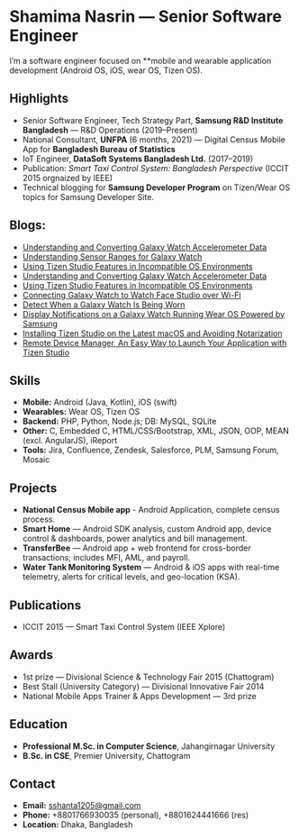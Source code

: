 # Shamima Nasrin — Senior Software Engineer

I’m a software engineer focused on **mobile and wearable application development (Android OS, iOS, wear OS, Tizen OS).

## Highlights
- Senior Software Engineer, Tech Strategy Part, **Samsung R&D Institute Bangladesh** — R&D Operations (2019–Present)
- National Consultant, **UNFPA** (6 months, 2021) — Digital Census Mobile App for **Bangladesh Bureau of Statistics**
- IoT Engineer, **DataSoft Systems Bangladesh Ltd.** (2017–2019)
- Publication: *Smart Taxi Control System: Bangladesh Perspective* (ICCIT 2015 orgnaized by IEEE)
- Technical blogging for **Samsung Developer Program** on Tizen/Wear OS topics for Samsung Developer Site.

## Blogs:
- [Understanding and Converting Galaxy Watch Accelerometer Data](https://developer.samsung.com/sdp/blog/en/2025/04/10/understanding-and-converting-galaxy-watch-accelerometer-data)
- [Understanding Sensor Ranges for Galaxy Watch](https://developer.samsung.com/sdp/blog/en/2024/09/10/understanding-sensor-ranges-for-galaxy-watch)
- [Using Tizen Studio Features in Incompatible OS Environments](https://developer.samsung.com/sdp/blog/en/2024/02/22/using-tizen-studio-features-in-incompatible-os-environments)
- [Understanding and Converting Galaxy Watch Accelerometer Data](https://developer.samsung.com/sdp/blog/en/2025/04/10/understanding-and-converting-galaxy-watch-accelerometer-data)
- [Using Tizen Studio Features in Incompatible OS Environments](https://developer.samsung.com/sdp/blog/en/2024/02/22/using-tizen-studio-features-in-incompatible-os-environments)
- [Connecting Galaxy Watch to Watch Face Studio over Wi-Fi](https://developer.samsung.com/sdp/blog/en/2023/11/14/connecting-galaxy-watch-to-watch-face-studio-over-wi-fi)
- [Detect When a Galaxy Watch Is Being Worn](https://developer.samsung.com/sdp/blog/en/2023/06/14/detect-when-a-galaxy-watch-is-being-worn)
- [Display Notifications on a Galaxy Watch Running Wear OS Powered by Samsung](https://developer.samsung.com/sdp/blog/en/2023/06/01/display-notifications-on-a-galaxy-watch-running-wear-os-powered-by-samsung)
- [Installing Tizen Studio on the Latest macOS and Avoiding Notarization](https://developer.samsung.com/sdp/blog/en/2021/11/02/installing-tizen-studio-on-the-latest-macos-and-avoiding-notarization)
- [Remote Device Manager, An Easy Way to Launch Your Application with Tizen Studio](https://developer.samsung.com/sdp/blog/en/2021/04/12/remote-device-manager-an-easy-way-to-launch-your-application-with-tizen-studio)
  
## Skills
- **Mobile:** Android (Java, Kotlin), iOS (swift)
- **Wearables:** Wear OS, Tizen OS  
- **Backend:** PHP, Python, Node.js; DB: MySQL, SQLite  
- **Other:** C, Embedded C, HTML/CSS/Bootstrap, XML, JSON, OOP, MEAN (excl. AngularJS), iReport  
- **Tools:** Jira, Confluence, Zendesk, Salesforce, PLM, Samsung Forum, Mosaic

## Projects
- **National Census Mobile app** - Android Application, complete census process.
- **Smart Home** — Android SDK analysis, custom Android app, device control & dashboards, power analytics and bill management.  
- **TransferBee** — Android app + web frontend for cross-border transactions; includes MFI, AML, and payroll.  
- **Water Tank Monitoring System** — Android & iOS apps with real-time telemetry, alerts for critical levels, and geo-location (KSA).  

## Publications
- ICCIT 2015 — Smart Taxi Control System (IEEE Xplore)  

## Awards
- 1st prize — Divisional Science & Technology Fair 2015 (Chattogram)  
- Best Stall (University Category) — Divisional Innovative Fair 2014  
- National Mobile Apps Trainer & Apps Development — 3rd prize

## Education
- **Professional M.Sc. in Computer Science**, Jahangirnagar University
- **B.Sc. in CSE**, Premier University, Chattogram 
## Contact
- **Email:** sshanta1205@gmail.com  
- **Phone:** +8801766930035 (personal), +8801624441666 (res)  
- **Location:** Dhaka, Bangladesh

